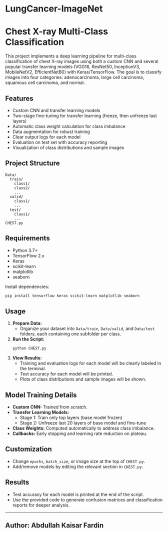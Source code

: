 # LungCancer-ImageNet

# Chest X-ray Multi-Class Classification

This project implements a deep learning pipeline for multi-class classification of chest X-ray images using both a custom CNN and several popular transfer learning models (VGG16, ResNet50, InceptionV3, MobileNetV2, EfficientNetB0) with Keras/TensorFlow. The goal is to classify images into four categories: adenocarcinoma, large cell carcinoma, squamous cell carcinoma, and normal.

## Features
- Custom CNN and transfer learning models
- Two-stage fine-tuning for transfer learning (freeze, then unfreeze last layers)
- Automatic class weight calculation for class imbalance
- Data augmentation for robust training
- Clear output logs for each model
- Evaluation on test set with accuracy reporting
- Visualization of class distributions and sample images

## Project Structure
```
Data/
  train/
    class1/
    class2/
    ...
  valid/
    class1/
    ...
  test/
    class1/
    ...
CHEST.py
```

## Requirements
- Python 3.7+
- TensorFlow 2.x
- Keras
- scikit-learn
- matplotlib
- seaborn

Install dependencies:
```bash
pip install tensorflow keras scikit-learn matplotlib seaborn
```

## Usage
1. **Prepare Data:**
   - Organize your dataset into `Data/train`, `Data/valid`, and `Data/test` folders, each containing one subfolder per class.
2. **Run the Script:**
   ```bash
   python CHEST.py
   ```
3. **View Results:**
   - Training and evaluation logs for each model will be clearly labeled in the terminal.
   - Test accuracy for each model will be printed.
   - Plots of class distributions and sample images will be shown.

## Model Training Details
- **Custom CNN:** Trained from scratch.
- **Transfer Learning Models:**
  - Stage 1: Train only top layers (base model frozen)
  - Stage 2: Unfreeze last 20 layers of base model and fine-tune
- **Class Weights:** Computed automatically to address class imbalance.
- **Callbacks:** Early stopping and learning rate reduction on plateau.

## Customization
- Change `epochs`, `batch_size`, or image size at the top of `CHEST.py`.
- Add/remove models by editing the relevant section in `CHEST.py`.

## Results
- Test accuracy for each model is printed at the end of the script.
- Use the provided code to generate confusion matrices and classification reports for deeper analysis.


---

## **Author:** Abdullah Kaisar Fardin
